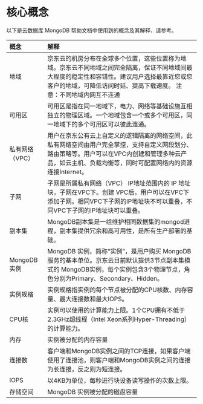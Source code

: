 # 核心概念
以下是云数据库 MongoDB 帮助文档中使用到的概念及其解释，请参考。

| 概念 | 解释 |
| :- | :- |
| 地域 | 京东云的机房分布在全球多个位置，这些位置称为地域。京东云不同地域之间完全隔离，保证不同地域间最大程度的稳定性和容错性。建议用户选择最靠近您或您客户的地域，可降低访问时延、提高下载速度。   注意：不同地域内网互不连通 |
| 可用区 | 可用区是指在同一地域下，电力、网络等基础设施互相独立的物理区域。一个地域包含一个或多个可用区，同一地域下的多个可用区可以彼此连通。 |
| 私有网络（VPC） | 用户在京东公有云上自定义的逻辑隔离的网络空间，此私有网络空间由用户完全掌控，支持自定义网段划分、路由策略等。用户可以在VPC内创建和管理多种云产品，如云主机、负载均衡等，同时可配置网络内的资源连接Internet。 |
| 子网 | 子网是所属私有网络（VPC） IP地址范围内的 IP 地址块，子网在VPC下。创建 VPC后，用户可以在VPC下添加子网。相同VPC下子网的IP地址块不可以重叠，不同VPC下子网的IP地址块可以重叠。 |
| 副本集 | MongoDB副本集是一组维护相同数据集的mongod进程，副本集提供冗余和高可用性，是所有生产部署的基础。|
| MongoDB 实例 | MongoDB 实例，简称“实例”，是用户购买 MongoDB 服务的基本单位。京东云目前默认提供3节点副本集模式的 MongoDB实例，每个实例包含3个物理节点，角色分别为Primary、Secondary、Hidden。| 
| 实例规格 | 实例规格指实例的每个节点被分配的CPU核数、内存容量、最大连接数和最大IOPS。 |
| CPU核 | 实例可以使用的计算能力上限。1个CPU拥有不低于2.3GHz超线程（Intel Xeon系列Hyper-Threading）的计算能力。|
| 内存 | 实例被分配的内存容量 |
| 连接数 | 客户端和MongoDB实例之间的TCP连接，如果客户端使用了连接池，则客户端和MongoDB实例之间的连接为长连接，反之则为短连接。|
| IOPS | 以4KB为单位，每秒进行块设备读写操作的次数上限。|
| 存储空间 | MongoDB 实例被分配的磁盘容量 |

